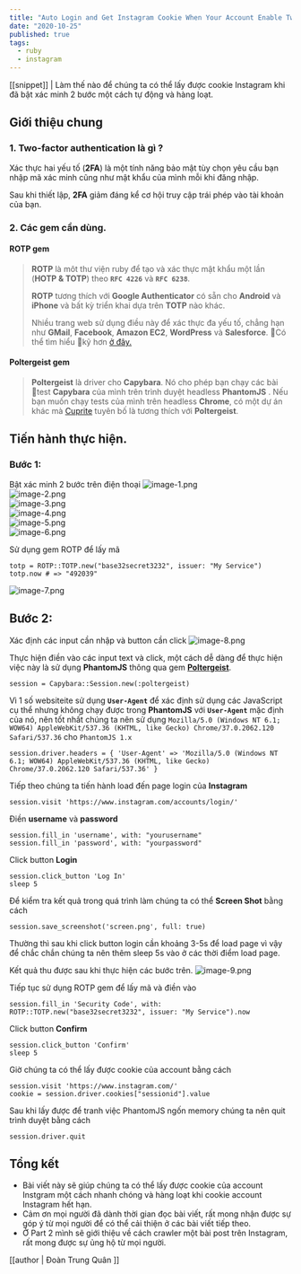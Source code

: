 ```yaml
---
title: "Auto Login and Get Instagram Cookie When Your Account Enable Two-Factor Authentication ( Scraping Instagram Part 1 )"
date: "2020-10-25"
published: true
tags:
  - ruby
  - instagram
---
```


[[snippet]]
| Làm thế nào để chúng ta có thể lấy được cookie Instagram khi đã bật xác minh 2 bước một cách tự động và hàng loạt.

## Giới thiệu chung
### 1. Two-factor authentication là gì ?
Xác thực hai yếu tố (**2FA**) là một tính năng bảo mật tùy chọn yêu cầu bạn nhập mã xác minh cũng như mật khẩu của mình mỗi khi đăng nhập.

Sau khi thiết lập, **2FA** giảm đáng kể cơ hội truy cập trái phép vào tài khoản của bạn.
### 2. Các gem cần dùng.
#### ROTP gem

> **ROTP** là môt thư viện ruby ​​để tạo và xác thực mật khẩu một lần (**HOTP & TOTP**) theo **`RFC 4226`** và **`RFC 6238`**.
> 
> **ROTP** tương thích với **Google Authenticator** có sẵn cho **Android** và **iPhone** và bất kỳ triển khai dựa trên **TOTP** nào khác.
> 
> Nhiều trang web sử dụng điều này để xác thực đa yếu tố, chẳng hạn như
> **GMail**, **Facebook**, **Amazon EC2**, **WordPress** và **Salesforce**. Có thể tìm hiểu kỹ hơn [ở đây.](https://en.wikipedia.org/wiki/Google_Authenticator#Usage)

#### Poltergeist gem

> **Poltergeist** là driver cho **Capybara**. Nó cho phép bạn chạy các bài test **Capybara** của mình trên trình duyệt headless
> **PhantomJS** . Nếu bạn muốn chạy tests của mình trên headless **Chrome**, có một dự án khác mà [Cuprite](https://github.com/rubycdp/cuprite) tuyên bố là tương thích với **Poltergeist**.
## Tiến hành thực hiện.

### Bước 1: 
Bật xác minh 2 bước trên điện thoại
![image-1.png](/image-1.PNG)<br>
![image-2.png](/image-2.PNG)<br>
![image-3.png](/image-3.PNG)<br>
![image-4.png](/image-4.PNG)<br>
![image-5.png](/image-5.PNG)<br>
![image-6.png](/image-6.PNG)<br>

Sử dụng gem ROTP để lấy mã

    totp = ROTP::TOTP.new("base32secret3232", issuer: "My Service")
    totp.now # => "492039"

![image-7.png](/image-7.PNG)<br>

## Bước 2:
Xác định các input cần nhập và button cần click 
![image-8.png](/image-8.png)<br>

Thực hiện điền vào các input text và click, một cách dễ dàng để thực hiện việc này là sử dụng **PhantomJS** thông qua gem [**Poltergeist**](https://github.com/teampoltergeist/poltergeist).

    session = Capybara::Session.new(:poltergeist)
Vì 1 số websiteite sử dụng **`User-Agent`** để xác định sử dụng các JavaScript cụ thể nhưng không chạy được trong **PhantomJS** với **`User-Agent`** mặc định của nó, nên tốt nhất chúng ta nên sử dụng `Mozilla/5.0 (Windows NT 6.1; WOW64) AppleWebKit/537.36 (KHTML, like Gecko) Chrome/37.0.2062.120 Safari/537.36` cho `PhantomJS 1.x`

    session.driver.headers = { 'User-Agent' => 'Mozilla/5.0 (Windows NT 6.1; WOW64) AppleWebKit/537.36 (KHTML, like Gecko) Chrome/37.0.2062.120 Safari/537.36' }
Tiếp theo chúng ta tiến hành load đến page login của **Instagram**

    session.visit 'https://www.instagram.com/accounts/login/'

Điền **username** và **password**

    session.fill_in 'username', with: "yourusername"
    session.fill_in 'password', with: "yourpassword"
Click button **Login**

    session.click_button 'Log In'
    sleep 5
Để kiểm tra kết quả trong quá trình làm chúng ta có thể **Screen Shot** bằng cách

    session.save_screenshot('screen.png', full: true)
Thường thì sau khi click button login cần khoảng 3-5s để load page vì vậy để chắc chắn chúng ta nên thêm sleep 5s vào ở các thời điểm load page.

Kết quả thu được sau khi thực hiện các bước trên.
![image-9.png](/image-9.png)<br>

Tiếp tục sử dụng ROTP gem để lấy mã và điền vào

    session.fill_in 'Security Code', with: ROTP::TOTP.new("base32secret3232", issuer: "My Service").now
Click button **Confirm**

    session.click_button 'Confirm'
    sleep 5

Giờ chúng ta có thể lấy được cookie của account bằng cách 

    session.visit 'https://www.instagram.com/'
    cookie = session.driver.cookies["sessionid"].value
Sau khi lấy được để tranh việc PhantomJS ngốn memory chúng ta nên quit trình duyệt bằng cách

    session.driver.quit
## Tổng kết

-   Bài viết này sẽ giúp chúng ta có thể lấy được cookie của account Instgram một cách nhanh chóng và hàng loạt khi cookie account Instagram hết hạn.
-   Cảm ơn mọi người đã dành thời gian đọc bài viết, rất mong nhận được sự góp ý từ mọi người để có thể cải thiện ở các bài viết tiếp theo.
-   Ở Part 2 mình sẽ giới thiệu về cách crawler một bài post trên Instagram, rất mong được sự ủng hộ từ mọi người.

[[author | Đoàn Trung Quân ]]
